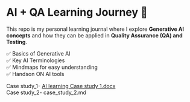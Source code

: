 # AI + QA Learning Journey 🚀

This repo is my personal learning journal where I explore **Generative AI concepts** 
and how they can be applied in **Quality Assurance (QA) and Testing**.  

✅ Basics of Generative AI  
✅ Key AI Terminologies  
✅ Mindmaps for easy understanding  
✅ Handson ON AI tools 

Case study_1- [AI learning Case study 1.docx](https://github.com/pradnya1399/AI-learning-as-QA-journal/commit/73660dd1e42ead795ff3a93e111ce2dcea2f309e)  
Case study_2- case_study_2.md 
